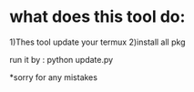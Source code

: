 # what does this tool do:
1)Thes tool update your termux
2)install all pkg

run it by : python update.py

*sorry for any mistakes
